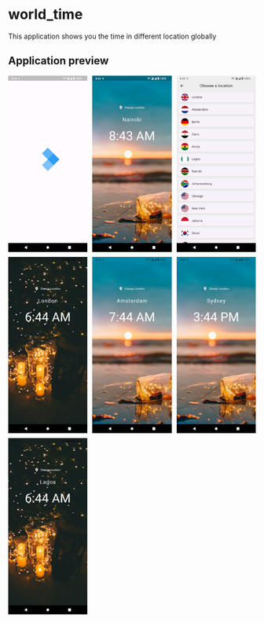 # world_time

This application shows you the time in different location globally


## Application preview

<div style="display: grid; grid-template-columns:auto auto auto; gap: 10px">
   <img src="app_images/img1.jpeg" alt="img1"/>
   <img src="app_images/img2.jpeg" alt="img1"/>
   <img src="app_images/img3.jpeg" alt="img1"/>
   <img src="app_images/img4.jpeg" alt="img1"/>
   <img src="app_images/img5.jpeg" alt="img1"/>
   <img src="app_images/img6.jpeg" alt="img1"/>
   <img src="app_images/img7.jpeg" alt="img1"/>
</div>